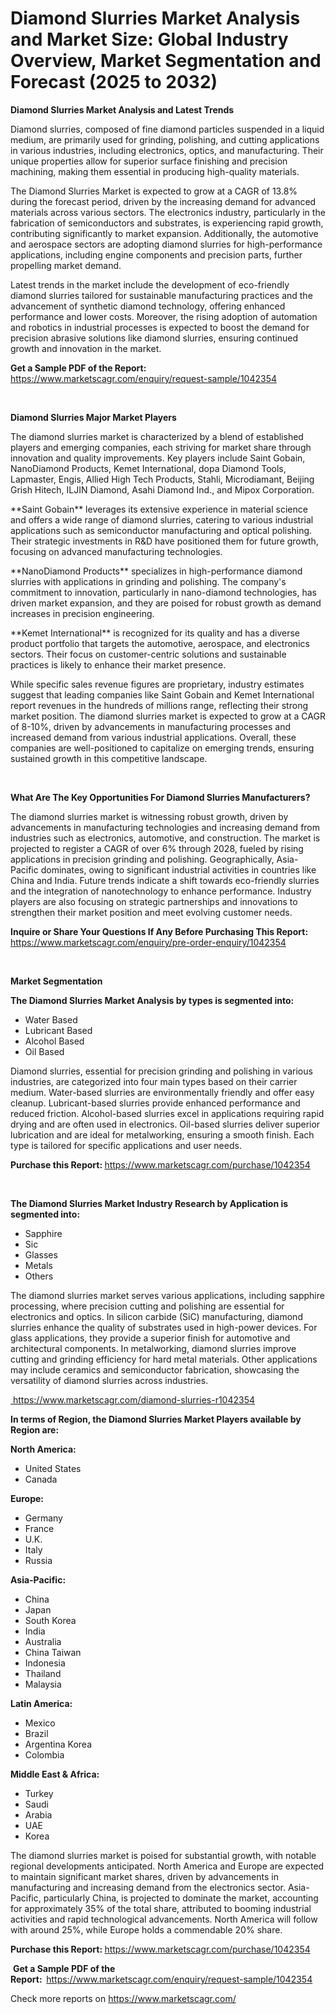 <p><h1>Diamond Slurries Market Analysis and Market Size: Global Industry Overview, Market Segmentation and Forecast (2025 to 2032)</h1></p><p><strong>Diamond Slurries Market Analysis and Latest Trends</strong></p>
<p><p>Diamond slurries, composed of fine diamond particles suspended in a liquid medium, are primarily used for grinding, polishing, and cutting applications in various industries, including electronics, optics, and manufacturing. Their unique properties allow for superior surface finishing and precision machining, making them essential in producing high-quality materials.</p><p>The Diamond Slurries Market is expected to grow at a CAGR of 13.8% during the forecast period, driven by the increasing demand for advanced materials across various sectors. The electronics industry, particularly in the fabrication of semiconductors and substrates, is experiencing rapid growth, contributing significantly to market expansion. Additionally, the automotive and aerospace sectors are adopting diamond slurries for high-performance applications, including engine components and precision parts, further propelling market demand.</p><p>Latest trends in the market include the development of eco-friendly diamond slurries tailored for sustainable manufacturing practices and the advancement of synthetic diamond technology, offering enhanced performance and lower costs. Moreover, the rising adoption of automation and robotics in industrial processes is expected to boost the demand for precision abrasive solutions like diamond slurries, ensuring continued growth and innovation in the market.</p></p>
<p><strong>Get a Sample PDF of the Report:&nbsp;</strong> <a href="https://www.marketscagr.com/enquiry/request-sample/1042354?utm_campaign=3442&utm_medium=2&utm_source=Github&utm_content=ia&utm_term=31032025&utm_id=diamond-slurries">https://www.marketscagr.com/enquiry/request-sample/1042354</a></p>
<p>&nbsp;</p>
<p><strong>Diamond Slurries Major Market Players</strong></p>
<p><p>The diamond slurries market is characterized by a blend of established players and emerging companies, each striving for market share through innovation and quality improvements. Key players include Saint Gobain, NanoDiamond Products, Kemet International, dopa Diamond Tools, Lapmaster, Engis, Allied High Tech Products, Stahli, Microdiamant, Beijing Grish Hitech, ILJIN Diamond, Asahi Diamond Ind., and Mipox Corporation.</p><p>**Saint Gobain** leverages its extensive experience in material science and offers a wide range of diamond slurries, catering to various industrial applications such as semiconductor manufacturing and optical polishing. Their strategic investments in R&D have positioned them for future growth, focusing on advanced manufacturing technologies.</p><p>**NanoDiamond Products** specializes in high-performance diamond slurries with applications in grinding and polishing. The company's commitment to innovation, particularly in nano-diamond technologies, has driven market expansion, and they are poised for robust growth as demand increases in precision engineering.</p><p>**Kemet International** is recognized for its quality and has a diverse product portfolio that targets the automotive, aerospace, and electronics sectors. Their focus on customer-centric solutions and sustainable practices is likely to enhance their market presence.</p><p>While specific sales revenue figures are proprietary, industry estimates suggest that leading companies like Saint Gobain and Kemet International report revenues in the hundreds of millions range, reflecting their strong market position. The diamond slurries market is expected to grow at a CAGR of 8-10%, driven by advancements in manufacturing processes and increased demand from various industrial applications. Overall, these companies are well-positioned to capitalize on emerging trends, ensuring sustained growth in this competitive landscape.</p></p>
<p>&nbsp;</p>
<p><strong>What Are The Key Opportunities For Diamond Slurries Manufacturers?</strong></p>
<p><p>The diamond slurries market is witnessing robust growth, driven by advancements in manufacturing technologies and increasing demand from industries such as electronics, automotive, and construction. The market is projected to register a CAGR of over 6% through 2028, fueled by rising applications in precision grinding and polishing. Geographically, Asia-Pacific dominates, owing to significant industrial activities in countries like China and India. Future trends indicate a shift towards eco-friendly slurries and the integration of nanotechnology to enhance performance. Industry players are also focusing on strategic partnerships and innovations to strengthen their market position and meet evolving customer needs.</p></p>
<p><strong>Inquire or Share Your Questions If Any Before Purchasing This Report:</strong> <a href="https://www.marketscagr.com/enquiry/pre-order-enquiry/1042354?utm_campaign=3442&utm_medium=2&utm_source=Github&utm_content=ia&utm_term=31032025&utm_id=diamond-slurries">https://www.marketscagr.com/enquiry/pre-order-enquiry/1042354</a></p>
<p>&nbsp;</p>
<p><strong>Market Segmentation</strong></p>
<p><strong>The Diamond Slurries Market Analysis by types is segmented into:</strong></p>
<p><ul><li>Water Based</li><li>Lubricant Based</li><li>Alcohol Based</li><li>Oil Based</li></ul></p>
<p><p>Diamond slurries, essential for precision grinding and polishing in various industries, are categorized into four main types based on their carrier medium. Water-based slurries are environmentally friendly and offer easy cleanup. Lubricant-based slurries provide enhanced performance and reduced friction. Alcohol-based slurries excel in applications requiring rapid drying and are often used in electronics. Oil-based slurries deliver superior lubrication and are ideal for metalworking, ensuring a smooth finish. Each type is tailored for specific applications and user needs.</p></p>
<p><strong>Purchase this Report:&nbsp;</strong><a href="https://www.marketscagr.com/purchase/1042354?utm_campaign=3442&utm_medium=2&utm_source=Github&utm_content=ia&utm_term=31032025&utm_id=diamond-slurries">https://www.marketscagr.com/purchase/1042354</a></p>
<p>&nbsp;</p>
<p><strong>The Diamond Slurries Market Industry Research by Application is segmented into:</strong></p>
<p><ul><li>Sapphire</li><li>Sic</li><li>Glasses</li><li>Metals</li><li>Others</li></ul></p>
<p><p>The diamond slurries market serves various applications, including sapphire processing, where precision cutting and polishing are essential for electronics and optics. In silicon carbide (SiC) manufacturing, diamond slurries enhance the quality of substrates used in high-power devices. For glass applications, they provide a superior finish for automotive and architectural components. In metalworking, diamond slurries improve cutting and grinding efficiency for hard metal materials. Other applications may include ceramics and semiconductor fabrication, showcasing the versatility of diamond slurries across industries.</p></p>
<p><a href="https://www.marketscagr.com/diamond-slurries-r1042354?utm_campaign=3442&utm_medium=2&utm_source=Github&utm_content=ia&utm_term=31032025&utm_id=diamond-slurries">&nbsp;https://www.marketscagr.com/diamond-slurries-r1042354</a></p>
<p><strong>In terms of Region, the Diamond Slurries Market Players available by Region are:</strong></p>
<p>
    <p> <strong> North America: </strong>
        <ul>
            <li>United States</li>
            <li>Canada</li>
        </ul>
        </p> 
    <p> <strong> Europe: </strong>
        <ul>
            <li>Germany</li>
            <li>France</li>
            <li>U.K.</li>
            <li>Italy</li>
            <li>Russia</li>
        </ul>
        </p> 
    <p> <strong> Asia-Pacific: </strong>
        <ul>
            <li>China</li>
            <li>Japan</li>
            <li>South Korea</li>
            <li>India</li>
            <li>Australia</li>
            <li>China Taiwan</li>
            <li>Indonesia</li>
            <li>Thailand</li>
            <li>Malaysia</li>
        </ul>
        </p> 
    <p> <strong> Latin America: </strong>
        <ul>
            <li>Mexico</li>
            <li>Brazil</li>
            <li>Argentina Korea</li>
            <li>Colombia</li>
        </ul>
        </p> 
    <p> <strong> Middle East & Africa: </strong>
        <ul>
            <li>Turkey</li>
            <li>Saudi</li>
            <li>Arabia</li>
            <li>UAE</li>
            <li>Korea</li>
        </ul>
    </p>
    </p>
<p><p>The diamond slurries market is poised for substantial growth, with notable regional developments anticipated. North America and Europe are expected to maintain significant market shares, driven by advancements in manufacturing and increasing demand from the electronics sector. Asia-Pacific, particularly China, is projected to dominate the market, accounting for approximately 35% of the total share, attributed to booming industrial activities and rapid technological advancements. North America will follow with around 25%, while Europe holds a commendable 20% share.</p></p>
<p><strong>Purchase this Report: </strong><a href="https://www.marketscagr.com/purchase/1042354?utm_campaign=3442&utm_medium=2&utm_source=Github&utm_content=ia&utm_term=31032025&utm_id=diamond-slurries">https://www.marketscagr.com/purchase/1042354</a></p>
<p>&nbsp;<strong>Get a Sample PDF of the Report:&nbsp;&nbsp;</strong><a href="https://www.marketscagr.com/enquiry/request-sample/1042354?utm_campaign=3442&utm_medium=2&utm_source=Github&utm_content=ia&utm_term=31032025&utm_id=diamond-slurries">https://www.marketscagr.com/enquiry/request-sample/1042354</a></p>
<p><strong></strong></p>
<p>Check more reports on <a href="https://www.marketscagr.com/?utm_campaign=3442&utm_medium=2&utm_source=Github&utm_content=ia&utm_term=31032025&utm_id=diamond-slurries">https://www.marketscagr.com/</a></p>